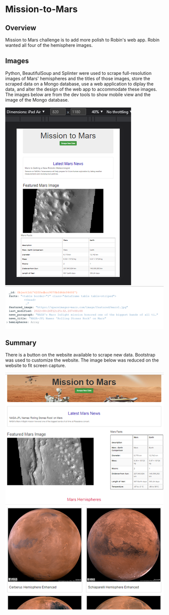 # Mission-to-Mars

## Overview
Mission to Mars challenge is to add more polish to Robin's web app. Robin wanted all four of the hemisphere images.

## Images
Python, BeautifulSoup and Splinter were used to scrape full-resolution images of Mars' hemispheres and the titles of those images, store the scraped data on a Mongo database, use a web application to diplay the data, and alter the design of the web app to accommodate these images. The images below are from the dev tools to show mobile view and the image of the Mongo database.

![ipad_air image](https://github.com/pcar22/Mission-to-Mars/blob/main/images/ipad_Air.png) ![mongoDB image](https://github.com/pcar22/Mission-to-Mars/blob/main/images/mongoDB.png)

## Summary
There is a button on the website available to scrape new data. Bootstrap was used to customize the website. The image below was reduced on the website to fit screen capture.

![Chrome Webview Reduced](https://github.com/pcar22/Mission-to-Mars/blob/main/images/Chrome_Webview_reducedscreen.png)




